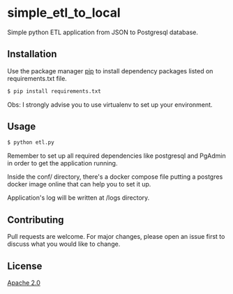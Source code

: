 # simple_etl_to_local
Simple python ETL application from JSON to Postgresql database.

## Installation

Use the package manager [pip](https://pip.pypa.io/en/stable/) to install dependency packages listed on requirements.txt file.

```bash
$ pip install requirements.txt
```
Obs: I strongly advise you to use virtualenv to set up your environment.
## Usage

```bash
$ python etl.py
```
Remember to set up all required dependencies like postgresql and PgAdmin in order to get the application running.

Inside the conf/ directory, there's a docker compose file putting a postgres docker image online that can help you to set it up.

Application's log will be written at /logs directory.

## Contributing
Pull requests are welcome. For major changes, please open an issue first to discuss what you would like to change.


## License
[Apache 2.0](https://www.apache.org/licenses/LICENSE-2.0)

